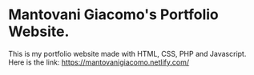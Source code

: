 # Mantovani Giacomo's Portfolio Website.

This is my portfolio website made with HTML, CSS, PHP and Javascript.
Here is the link: https://mantovanigiacomo.netlify.com/